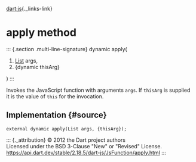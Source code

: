 [dart:js](../../dart-js/dart-js-library){._links-link}

apply method
============

::: {.section .multi-line-signature}
dynamic apply(

1.  [List](../../dart-core/list-class) args,
2.  {dynamic thisArg}

)
:::

Invokes the JavaScript function with arguments `args`. If `thisArg` is
supplied it is the value of `this` for the invocation.

Implementation {#source}
--------------

``` {.language-dart data-language="dart"}
external dynamic apply(List args, {thisArg});
```

::: {._attribution}
© 2012 the Dart project authors\
Licensed under the BSD 3-Clause \"New\" or \"Revised\" License.\
<https://api.dart.dev/stable/2.18.5/dart-js/JsFunction/apply.html>
:::
